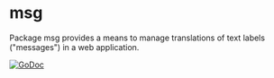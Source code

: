 # msg
Package msg provides a means to manage translations of text labels ("messages") in a web application.

[![GoDoc](https://godoc.org/github.com/wscherphof/msg?status.svg)](https://godoc.org/github.com/wscherphof/msg)
